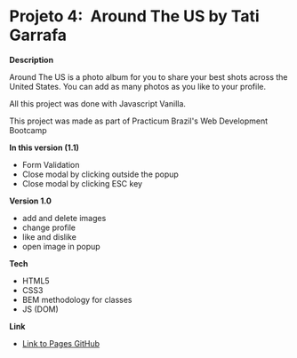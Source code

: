 # Projeto 4:  Around The US by Tati Garrafa

**Description**

Around The US is a photo album for you to share your best shots across the United States. You can add as many photos as you like to your profile.

All this project was done with Javascript Vanilla.

This project was made as part of Practicum Brazil's Web Development Bootcamp

**In this version (1.1)**

- Form Validation
- Close modal by clicking outside the popup
- Close modal by clicking ESC key

**Version 1.0**

- add and delete images
- change profile
- like and dislike
- open image in popup

**Tech**

- HTML5
- CSS3
- BEM methodology for classes
- JS (DOM)

**Link**

- [Link to Pages GitHub](https://garrafatati.github.io/web_project_4_ptbr_js/index.html)
